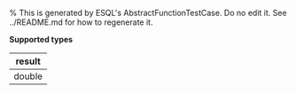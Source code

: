 % This is generated by ESQL's AbstractFunctionTestCase. Do no edit it. See ../README.md for how to regenerate it.

**Supported types**

| result |
| --- |
| double |

